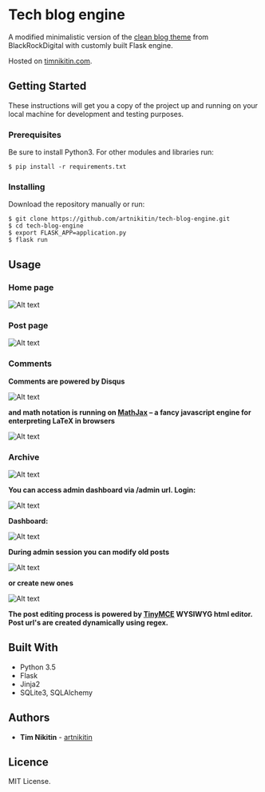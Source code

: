# Tech blog engine

A modified minimalistic version of the [clean blog theme](https://github.com/BlackrockDigital/startbootstrap-clean-blog) from BlackRockDigital with customly built Flask engine. 

Hosted on [timnikitin.com](https://timnikitin.com).

## Getting Started

These instructions will get you a copy of the project up and running on your local machine for development and testing purposes.

### Prerequisites

Be sure to install Python3. For other modules and libraries run:

```
$ pip install -r requirements.txt
```

### Installing

Download the repository manually or run:

```
$ git clone https://github.com/artnikitin/tech-blog-engine.git
$ cd tech-blog-engine
$ export FLASK_APP=application.py
$ flask run
```

## Usage

### Home page

![Alt text](static/img/blog_home.png?raw=true)

### Post page

![Alt text](static/img/blog_post.png?raw=true)

### Comments 

**Comments are powered by Disqus**

![Alt text](static/img/blog_comments.png?raw=true)

**and math notation is running on [MathJax](https://www.mathjax.org) – a fancy javascript engine for enterpreting LaTeX in browsers**

![Alt text](static/img/blog_math.png?raw=true)

### Archive

![Alt text](static/img/blog_archive.png?raw=true)

**You can access admin dashboard via /admin url. Login:**

![Alt text](static/img/blog_login.png?raw=true)

**Dashboard:**

![Alt text](static/img/blog_admin.png?raw=true)

**During admin session you can modify old posts**

![Alt text](static/img/blog_modifypost.png?raw=true)

**or create new ones**

![Alt text](static/img/blog_newpost.png?raw=true)

**The post editing process is powered by [TinyMCE](https://www.tiny.cloud) WYSIWYG html editor. Post url's are created dynamically using regex.**

## Built With

* Python 3.5
* Flask
* Jinja2
* SQLite3, SQLAlchemy

## Authors

* **Tim Nikitin** - [artnikitin](https://github.com/artnikitin)

## Licence

MIT License.

